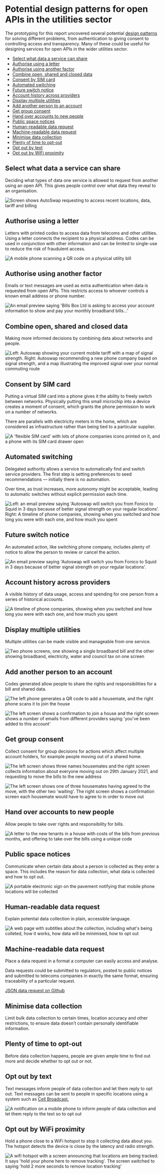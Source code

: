 # Potential design patterns for open APIs in the utilities sector

The prototyping for this report uncovered several potential [design patterns](https://catalogue.projectsbyif.com) for solving different problems, from authentication to giving consent to controlling access and transparency. Many of these could be useful for designing services for open APIs in the wider utilities sector.

* [Select what data a service can share](#selectwhatdataaservicecanshare)
* [Authorise using a letter](#authoriseusingaletter)
* [Authorise using another factor](#authoriseusinganotherfactor)
* [Combine open, shared and closed data](#combineopensharedandcloseddata)
* [Consent by SIM card](#consentbysimcard)
* [Automated switching](#automatedswitching)
* [Future switch notice](#futureswitchnotice)
* [Account history across providers](#accounthistoryacrossproviders)
* [Display multiple utilities](#displaymultipleutilities)
* [Add another person to an account](#addanotherpersontoanaccount)
* [Get group consent](#getgroupconsent)
* [Hand over accounts to new people](#handoveraccountstonewpeople)
* [Public space notices](#publicspacenotices)
* [Human-readable data request](#humanreadabledatarequest)
* [Machine-readable data request](#machinereadabledatarequest)
* [Minimise data collection](#minimisedatacollection)
* [Plenty of time to opt-out](#plentyoftimetooptout)
* [Opt out by text](#optoutbytext)
* [Opt out by WiFi proximity](#optoutbywifiproximity)

## Select what data a service can share

Deciding what types of data one service is allowed to request from another using an open API. This gives people control over what data they reveal to an organisation.

![Screen shows AutoSwap requesting to access recent locations, data, tariff and billing](https://s3-eu-west-1.amazonaws.com/projectsbyif.com/longform/openapis.projectsbyif.com/Pattern_select_what_data_a_service-can_share.jpg)

## Authorise using a letter

Letters with printed codes to access data from telecoms and other utilities. Using a letter connects the recipient to a physical address. Codes can be used in conjunction with other information and can be limited to single-use to reduce the risk of fraudulent access.

![A mobile phone scanning a QR code on a physical utility bill](https://s3-eu-west-1.amazonaws.com/projectsbyif.com/longform/openapis.projectsbyif.com/BillsBox-scan-letter_v1.jpg)

## Authorise using another factor

Emails or text messages are used as extra authentication when data is requested from open APIs. This restricts access to whoever controls a known email address or phone number.

![An email preview saying 'Bills Box Ltd is asking to access your account information to show and pay your monthly broadband bills...'](https://s3-eu-west-1.amazonaws.com/projectsbyif.com/longform/openapis.projectsbyif.com/BillsBox_screen-8_v1.jpg)

## Combine open, shared and closed data

Making more informed decisions by combining data about networks and people.

![Left: Autoswap showing your current mobile tariff with a map of signal strength. Right: Autoswap recommending a new phone company based on signal strength, and a map illustrating the improved signal over your normal commuting route](https://s3-eu-west-1.amazonaws.com/projectsbyif.com/longform/openapis.projectsbyif.com/AutoSwap_screen-67_v2.jpg)

## Consent by SIM card

Putting a virtual SIM card into a phone gives it the ability to freely switch between networks. Physically putting this small microchip into a device creates a moment of consent, which grants the phone permission to work on a number of networks.

There are parallels with electricity meters in the home, which are considered as infrastructure rather than being tied to a particular supplier.


![A 'flexible SIM card' with lots of phone companies icons printed on it, and a phone with its SIM card drawer open](https://s3-eu-west-1.amazonaws.com/projectsbyif.com/longform/openapis.projectsbyif.com/Flexible-SIM-card_v1.jpg)

## Automated switching

Delegated authority allows a service to automatically find and switch service providers. The first step is setting preferences to seed recommendations &mdash; initially there is no automation.

Over time, as trust increases, more autonomy might be acceptable, leading to automatic switches without explicit permission each time.

![Left: an email preview saying 'Autoswap will switch you from Fonico to Squid in 3 days because of better signal strength on your regular locations'. Right: A timeline of phone companies, showing when you switched and how long you were with each one, and how much you spent](https://s3-eu-west-1.amazonaws.com/projectsbyif.com/longform/openapis.projectsbyif.com/AutoSwap_screen-89_v2.jpg)

## Future switch notice

An automated action, like switching phone company, includes plenty of notice to allow the person to review or cancel the action.

![An email preview saying 'Autoswap will switch you from Fonico to Squid in 3 days because of better signal strength on your regular locations'.](https://s3-eu-west-1.amazonaws.com/projectsbyif.com/longform/openapis.projectsbyif.com/Pattern_future_switch_notice.jpg)

## Account history across providers

A visible history of data usage, access and spending for one person from a series of historical accounts.

![A timeline of phone companies, showing when you switched and how long you were with each one, and how much you spent](https://s3-eu-west-1.amazonaws.com/projectsbyif.com/longform/openapis.projectsbyif.com/Pattern_account_history_across_providers.jpg)

## Display multiple utilities

Multiple utilities can be made visible and manageable from one service.

![Two phone screens, one showing a single broadband bill and the other showing broadband, electricity, water and council tax on one screen](https://s3-eu-west-1.amazonaws.com/projectsbyif.com/longform/openapis.projectsbyif.com/BillsBox_screen-23_v1.jpg)

## Add another person to an account

Codes generated allow people to share the rights and responsibilities for a bill and shared data.

![The left phone generates a QR code to add a housemate, and the right phone scans it to join the house](https://s3-eu-west-1.amazonaws.com/projectsbyif.com/longform/openapis.projectsbyif.com/BillsBox_screen-45_v1.jpg)

![The left screen shows a confirmation to join a house and the right screen shows a number of emails from different providers saying 'you've been added to this account'](https://s3-eu-west-1.amazonaws.com/projectsbyif.com/longform/openapis.projectsbyif.com/BillsBox_screen-67_v1.jpg)

## Get group consent

Collect consent for group decisions for actions which affect multiple account holders, for example people moving out of a shared home.

![The left screen shows three names housemates and the right screen collects information about everyone moving out on 29th January 2021, and requesting to move the bills to the new address](https://s3-eu-west-1.amazonaws.com/projectsbyif.com/longform/openapis.projectsbyif.com/BillsBox_screen-910_v1.jpg)

![The left screen shows one of three housemates having agreed to the move, with the other two 'waiting'. The right screen shows a confirmation screen each housemate would have to agree to in order to move out](https://s3-eu-west-1.amazonaws.com/projectsbyif.com/longform/openapis.projectsbyif.com/BillsBox_screen-1112_v1.jpg)

## Hand over accounts to new people

Allow people to take over rights and responsibility for bills.

![A letter to the new tenants in a house with costs of the bills from previous months, and offering to take over the bills using a unique code](https://s3-eu-west-1.amazonaws.com/projectsbyif.com/longform/openapis.projectsbyif.com/BillsBox-setup-bills-letter_v1.jpg)


## Public space notices

Communicate when certain data about a person is collected as  they enter a space. This includes the reason for data collection, what data is collected and how to opt out.

![A portable electronic sign on the pavement notifying that mobile phone locations will be collected](https://s3-eu-west-1.amazonaws.com/projectsbyif.com/longform/openapis.projectsbyif.com/variable-message-signs_v2.gif)

## Human-readable data request

Explain potential data collection in plain, accessible language.

![A web page with subtitles about the collection, including what's being colleted, how it works, how data will be minimised, how to opt out](https://s3-eu-west-1.amazonaws.com/projectsbyif.com/longform/openapis.projectsbyif.com/Pattern_human-readable_data_request.jpg)

## Machine-readable data request

Place  a data request in a format a computer can easily access and analyse.

Data requests could be submitted to regulators, posted to public notices and submitted to telecoms companies in exactly the same format, ensuring traceability of a particular request.


[JSON data request on Github](https://gist.githubusercontent.com/paulfurley/21ac195a66803588a27870f634dfef02/raw/428a6aebd1f5879275ad4225ce09a294bc821212/collection_request.json)

## Minimise data collection

Limit bulk data collection to certain times, location accuracy and other restrictions, to ensure data doesn't contain personally identifiable information.

## Plenty of time to opt-out

Before data collection happens, people are given ample time to find out more and decide whether to opt out or not.

## Opt out by text

Text messages inform people of data collection and let them reply to opt out. Text messages can be sent to people in specific locations using a system such as [Cell Broadcast.](https://en.wikipedia.org/wiki/Cell_Broadcast)

![A notification on a mobile phone to inform people of data collection and let them reply to the text so to opt out](https://s3-eu-west-1.amazonaws.com/projectsbyif.com/longform/openapis.projectsbyif.com/Pattern_opting_out_by_text.jpg)

## Opt out by WiFi proximity

Hold a phone close to a WiFi hotspot to stop it collecting data about you. The hotspot detects the device is close by the latency and radio strength.

![A wifi hotspot with a screen announcing that locations are being tracked. It says 'hold your phone here to remove tracking'. The screen switched to saying 'hold 2 more seconds to remove location tracking'](https://s3-eu-west-1.amazonaws.com/projectsbyif.com/longform/openapis.projectsbyif.com/bus-stop-ad_v1.gif)
